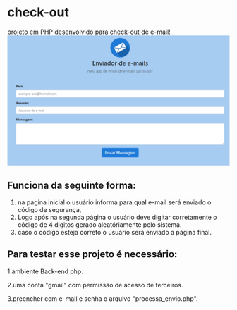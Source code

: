 # check-out
projeto em PHP desenvolvido para check-out de e-mail!
![desmonstração](https://github.com/RafaelQSDiniz/check-out/blob/principal/app_check_out/send_email1.png)

## Funciona da seguinte forma:
1. na pagina inicial o usuário informa para qual e-mail será enviado o código de segurança,
2. Logo após na segunda página o usuário deve digitar corretamente o código de 4 digitos gerado aleatóriamente pelo sistema.
3. caso o código esteja correto o usuário será enviado a página final.

## Para testar esse projeto é necessário:
1.ambiente Back-end php.

2.uma conta "gmail" com permissão de acesso de terceiros.

3.preencher com e-mail e senha o arquivo "processa_envio.php".
